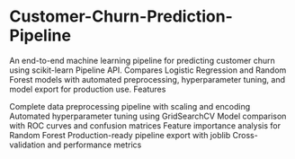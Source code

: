 # Customer-Churn-Prediction-Pipeline
An end-to-end machine learning pipeline for predicting customer churn using scikit-learn Pipeline API. Compares Logistic Regression and Random Forest models with automated preprocessing, hyperparameter tuning, and model export for production use.
Features

Complete data preprocessing pipeline with scaling and encoding
Automated hyperparameter tuning using GridSearchCV
Model comparison with ROC curves and confusion matrices
Feature importance analysis for Random Forest
Production-ready pipeline export with joblib
Cross-validation and performance metrics

